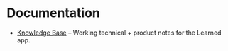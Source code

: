 # Documentation

- [Knowledge Base](./Learned_App_Knowledge_Base.md) – Working technical + product notes for the Learned app.

